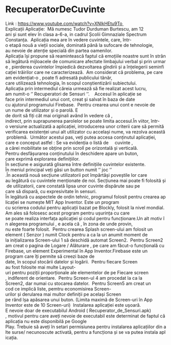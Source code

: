# RecuperatorDeCuvinte
Link : https://www.youtube.com/watch?v=XNlkHEtu9To 
 
Explicații Aplicație: 
Mă numesc Tudor Durduman Burtescu, am 12 ani și sunt elev în clasa a-6-a, in cadrul Școlii Gimnaziale Spectrum Constanța. 
Aplicația mea are în vedere cuvintele, care, într- o etapă nouă a vieții sociale, dominată până la sufocare de tehnologie, au nevoie de atenție specială din partea oamenilor.			      					        
Aplicația își propune să reamintească faptul că emoțiile noastre sunt în strânsă legătură mijloacele de comunicare afectate limbajului verbal și prin urmare , pierderea cuvintelor împiedică dezvoltarea gîndirii și a înțelegerii seminficației trăirilor care ne caracterizează. 
Am considerat că problema, pe care am evidențiat-o , poate fi adresată publicului tânăr, care utilizează tehnologia, în scopul conștientizării subiectului. 
Aplicația prin intermediul căreia urmează să fie realizat acest lucru, am numit-o ‘’ Recuperatori de Sensuri ’’. 
 
Accesul în aplicație se face prin intermediul unui cont, creat și salvat în baza de date cu ajutorul programului Firebase. 
Pentru crearea unui cont e nevoie de un nume de utilizator și o parolă. E de dorit să fiți cât mai originali având în vedere că , indirect, prin suprapunerea parolelor se poate limita accesul.În viitor, într-o versiune actualizată a aplicației, introducerea unor criterii care să permită verificarea existenței unui alt utilizator cu accelași nume, va rezolva această problemă. 
Următor acestui pas, veți putea accesa conținutul aplicației, care e conceput astfel : Se va evidenția o listă de  
 
cuvinte , a cărei mobilitate se obține prin scroll pe orizontală și verticală. 
Pentru desfășurarea conținutului în deschidere apare un buton, care exprimă explorarea definițiilor. 
În secțiune e asigurată glisarea între definițiile cuvintelor existente. 
 
 
În meniul principal veți găsi un button numit ‘’ joc ‘’ .În această nouă secțiune utilizatorii pot împărtăși poveștile lor care au legătură cu cuvintele menționate de noi. Secțiunea mai poate fi folosită și de utilizatorii, care constată lipsa unor cuvinte dispărute sau pe care să dispară, cu expresivitate în sensuri.            
 
În legătură cu aspectele de ordin tehnic, programul folosit pentru crearea aplicației se numește MIT App Inventor. Este un program cu scrierea codului pentru aplicații bazat pe Blockly, folosit la nivel mondial.Am ales să folosesc acest program pentru ușurința cu care se poate realiza interfața aplicației și codul pentru funcționare.Un alt motiv în alegerea programului , e acela că , în zona de unde provin, nu este foarte folosit. 
Pentru crearea Splash screen-ului am folosit un element ( Senzor ) numit Clock pentru a ca la un anumit moment de la inițializarea Screen-ului 1 să deschidă automat Screen2. 
Pentru Screen2  am creat o pagina de Logare / Alăturare , pe care am făcut-o funcțională cu Firebase, un element Experimental în App Inventor.Firebase este un program care îți permite să creezi baze de date, în scopul stocării datelor și logării. 
Pentru fiecare Screen au fost folosite mai multe Layout-uri pentru poziții proporționale ale elementelor de pe Fiecare screen , indiferent de orientare. 
Pentru Screen-ul 4 am procedat la ca la Screen2, dar numai cu stocarea datelor. 
Pentru Screen5 am creat un cod ce implică liste, pemtru economisirea Screen-urilor și derularea mai multor definiții pe același Screen pe rând lșa apăsarea unui buton. (Limita maximă de Screen-uri în App Inventor este de 10 Screen-uri) 
Instalarea aplicației este ușoară. E nevoie doar de executabilul Android ( Recuperator_de_Sensuri.apk) , motivul pentru care aveți nevoie de executabil este determinat de faptul căaplicația nu este disponibilă pe Google Play. Trebuie să aveți în setari permisiunea pentru instalarea aplicațiilor din alte surse/ necunoscute activată, pentru a funcționa și se va putea instala aplicația. 
